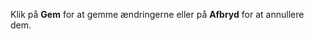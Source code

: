 <!-- markdownlint-disable-file MD041 -->
Klik på **Gem** for at gemme ændringerne eller på **Afbryd** for at annullere dem.
